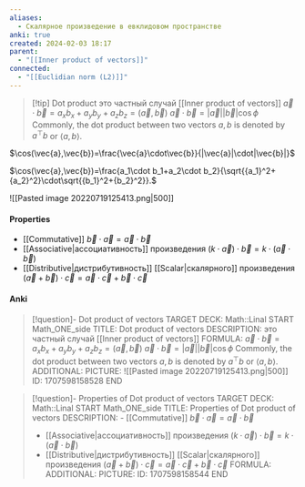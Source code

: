 ```yaml
---
aliases:
  - Скалярное произведение в евклидовом пространстве
anki: true
created: 2024-02-03 18:17
parent:
  - "[[Inner product of vectors]]"
connected:
  - "[[Euclidian norm (L2)]]"
---
```


> [!tip] Dot product 
это частный случай [[Inner product of vectors]]
$\vec{a} \cdot \vec{b} = a_x b_x + a_y b_y + a_z b_z = (\vec{a}, \vec{b})$ 
$\vec{a} \cdot \vec{b} = |\vec{a}| |\vec{b}| \cos{\phi}$
Commonly, the dot product between two vectors $a, b$ is denoted by $a^\top b$ or $\langle a, b \rangle$.


$\cos(\vec{a},\vec{b})=\frac{\vec{a}\cdot\vec{b}}{|\vec{a}|\cdot|\vec{b}|}$

$\cos(\vec{a},\vec{b})=\frac{a_1\cdot b_1+a_2\cdot b_2}{\sqrt{{a_1}^2+{a_2}^2}\cdot\sqrt{{b_1}^2+{b_2}^2}}.$


![[Pasted image 20220719125413.png|500]]


#### Properties
- [[Commutative]] 
	$\vec{b} \cdot \vec{a} = \vec{a} \cdot \vec{b}$
-  [[Associative|ассоциативность]]  произведения
	$(k \cdot \vec{a}) \cdot \vec{b} = k \cdot (\vec{a} \cdot \vec{b})$
- [[Distributive|дистрибутивность]] [[Scalar|скалярного]] произведения
	$(\vec{a} + \vec{b}) \cdot \vec{c} = \vec{a} \cdot \vec{c} + \vec{b} \cdot \vec{c}$


#### Anki
> [!question]- Dot product of vectors
TARGET DECK: Math::Linal 
START
Math_ONE_side
TITLE: Dot product of vectors
DESCRIPTION: это частный случай [[Inner product of vectors]]
FORMULA: $\vec{a} \cdot \vec{b} = a_x b_x + a_y b_y + a_z b_z = (\vec{a}, \vec{b})$ 
$\vec{a} \cdot \vec{b} = |\vec{a}| |\vec{b}| \cos{\phi}$
Commonly, the dot product between two vectors $a, b$ is denoted by $a^\top b$ or $\langle a, b \rangle$.
ADDITIONAL:
PICTURE: ![[Pasted image 20220719125413.png|500]]
ID: 1707598158528
END


> [!question]- Properties of Dot product of vectors
TARGET DECK: Math::Linal 
START
Math_ONE_side
TITLE: Properties of Dot product of vectors
DESCRIPTION: - [[Commutative]] 
>	$\vec{b} \cdot \vec{a} = \vec{a} \cdot \vec{b}$
> -  [[Associative|ассоциативность]]  произведения
>	$(k \cdot \vec{a}) \cdot \vec{b} = k \cdot (\vec{a} \cdot \vec{b})$
> - [[Distributive|дистрибутивность]] [[Scalar|скалярного]] произведения
>	$(\vec{a} + \vec{b}) \cdot \vec{c} = \vec{a} \cdot \vec{c} + \vec{b} \cdot \vec{c}$
FORMULA: 
ADDITIONAL:
PICTURE:
ID: 1707598158544
END
